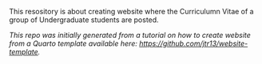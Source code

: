 This resository is about creating website where the Curriculumn Vitae of a group of Undergraduate students are posted. 

*This repo was initially generated from a tutorial on how to create website from a Quarto template available here: https://github.com/jtr13/website-template.*



